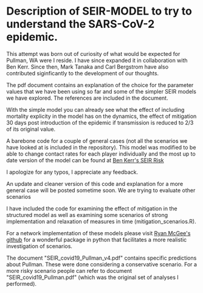 # Description of SEIR-MODEL to try to understand the SARS-CoV-2 epidemic.

This attempt was born out of curiosity of what would be expected for Pullman, WA were I reside. I have since expanded it in collaboration with Ben Kerr. Since then, Mark Tanaka and Carl Bergstrom have also contributed siginficantly to the development of our thoughts.

The pdf document contains an explanation of the choice for the parameter values that we have been using so far and some of the simpler SEIR models we have explored. The references are included in the document.

With the simple model you can already see what the effect of including mortality explicity in the model has on the dynamics, the effect of mitigation 30 days post introduction of the epidemic if transmission is reduced to 2/3 of its original value.

A barebone code for a couple of general cases (not all the scenarios we have looked at is included in the repository). This model was modified to be able to change contact rates for each player individually and the most up to date version of the model can be found at [Ben Kerr's SEIR Risk](https://github.com/evokerr/SEIR_Risk_Model/)

I apologize for any typos, I appreciate any feedback.

An update and cleaner version of this code and explanation for a more general case will be posted sometime soon. We are trying to evaluate other scenarios

I have included the code for examining the effect of mitigation in the structured model as well as examining some scenarios of strong implementation and relaxation of measures in time (mitigation_scenarios.R).

For a network implementation of these models please visit [Ryan McGee's github](https://github.com/ryansmcgee/seirsplus) for a wonderful package in python that facilitates a more realistic investigation of scenarios.

The document "SEIR_covid19_Pullman_v4.pdf" contains specific predictions about Pullman. These were done considering a conservative scenario. For a more risky scenario people can refer to document "SEIR_covid19_Pullman.pdf" (which was the original set of analyses I performed).
